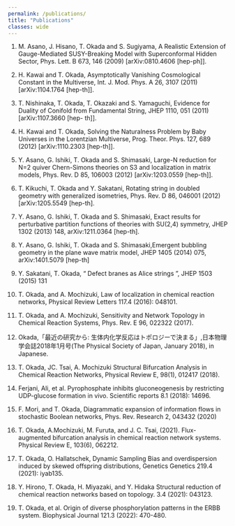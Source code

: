 ```yaml
---
permalink: /publications/
title: "Publications"
classes: wide
---
```


1. M. Asano, J. Hisano, T. Okada and S. Sugiyama, A Realistic Extension of Gauge-Mediated SUSY-Breaking Model with Superconformal Hidden Sector, Phys. Lett. B 673, 146 (2009) [arXiv:0810.4606 [hep-ph]].

1. H. Kawai and T. Okada, Asymptotically Vanishing Cosmological Constant in the Multiverse, Int. J. Mod. Phys. A 26, 3107 (2011) [arXiv:1104.1764 [hep-th]].

1. T. Nishinaka, T. Okada, T. Okazaki and S. Yamaguchi, Evidence for Duality of Conifold from Fundamental String, JHEP 1110, 051 (2011) [arXiv:1107.3660 [hep- th]].

1.  H. Kawai and T. Okada, Solving the Naturalness Problem by Baby Universes in the Lorentzian Multiverse,  Prog. Theor. Phys. 127, 689 (2012) [arXiv:1110.2303 [hep-th]].

1. Y. Asano, G. Ishiki, T. Okada and S. Shimasaki, Large-N reduction for N=2 quiver Chern-Simons theories on S3 and localization in matrix models, Phys. Rev. D 85, 106003 (2012) [arXiv:1203.0559 [hep-th]].

1. T. Kikuchi, T. Okada and Y. Sakatani, Rotating string in doubled geometry with generalized isometries, Phys. Rev. D 86, 046001 (2012) [arXiv:1205.5549 [hep-th].


1. Y. Asano, G. Ishiki, T. Okada and S. Shimasaki, Exact results for perturbative partition functions of theories with SU(2,4) symmetry,  JHEP 1302 (2013) 148, arXiv:1211.0364 [hep-th].

1. Y. Asano, G. Ishiki, T. Okada and S. Shimasaki,Emergent bubbling geometry in the plane wave matrix model, JHEP 1405 (2014) 075, arXiv:1401.5079 [hep-th]

1. Y. Sakatani, T. Okada, “ Defect branes as Alice strings ”, JHEP 1503 (2015) 131


1. T. Okada,  and A. Mochizuki, Law of localization in chemical reaction networks, Physical Review Letters 117.4 (2016): 048101.

1. T. Okada, and A. Mochizuki, Sensitivity and Network Topology in Chemical Reaction Systems, Phys. Rev. E 96, 022322 (2017).


1.  Okada,「最近の研究から: 生体内化学反応はトポロジーで決まる」,日本物理学会誌2018年1月号(The Physical Society of Japan, January 2018), in Japanese.

1. T. Okada, JC. Tsai, A. Mochizuki  Structural Bifurcation Analysis in Chemical Reaction Networks, Physical Review E, 98(1), 012417 (2018).

1. Ferjani, Ali, et al. Pyrophosphate inhibits gluconeogenesis by restricting UDP-glucose formation in vivo. Scientific reports 8.1 (2018): 14696.

1. F. Mori, and T. Okada, Diagrammatic expansion of information flows in stochastic Boolean networks, Phys. Rev. Research 2, 043432 (2020)

1. T. Okada, A.Mochizuki, M. Furuta, and J. C. Tsai, (2021). Flux-augmented bifurcation analysis in chemical reaction network systems. Physical Review E, 103(6), 062212.


1. T. Okada, O. Hallatschek, Dynamic Sampling Bias and overdispersion induced by skewed offspring distributions, Genetics Genetics 219.4 (2021): iyab135.


1. Y. Hirono, T. Okada, H. Miyazaki, and Y. Hidaka  Structural reduction of chemical reaction networks based on topology. 3.4 (2021): 043123.

1. T. Okada, et al. Origin of diverse phosphorylation patterns in the ERBB system. Biophysical Journal 121.3 (2022): 470-480.

<!--1. T. Okada, ``Ligand-concentration sensitivity of a multi-state receptor, arXiv:1706.08346. -->



